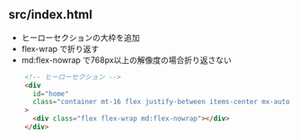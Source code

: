 ## src/index.html

- ヒーローセクションの大枠を追加
- flex-wrap で折り返す
- md:flex-nowrap で768px以上の解像度の場合折り返さない

```html
    <!-- ヒーローセクション -->
    <div
      id="home"
      class="container mt-16 flex justify-between items-center mx-auto px-8 md:px-14 lg:px-24 w-full"
    >
      <div class="flex flex-wrap md:flex-nowrap"></div>
    </div>
```